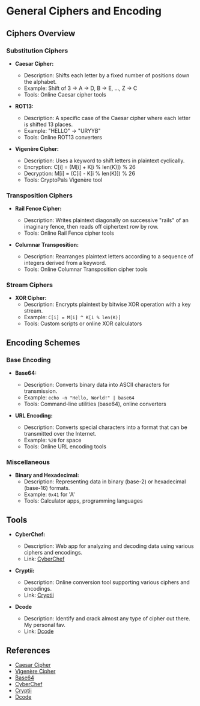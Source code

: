 # General Ciphers and Encoding

## Ciphers Overview

### Substitution Ciphers
- **Caesar Cipher:**
  - Description: Shifts each letter by a fixed number of positions down the alphabet.
  - Example: Shift of 3 → A -> D, B -> E, ..., Z -> C
  - Tools: Online Caesar cipher tools

- **ROT13:**
  - Description: A specific case of the Caesar cipher where each letter is shifted 13 places.
  - Example: "HELLO" -> "URYYB"
  - Tools: Online ROT13 converters

- **Vigenère Cipher:**
  - Description: Uses a keyword to shift letters in plaintext cyclically.
  - Encryption: C[i] = (M[i] + K[i % len(K)]) % 26
  - Decryption: M[i] = (C[i] - K[i % len(K)]) % 26
  - Tools: CryptoPals Vigenère tool

### Transposition Ciphers
- **Rail Fence Cipher:**
  - Description: Writes plaintext diagonally on successive "rails" of an imaginary fence, then reads off ciphertext row by row.
  - Tools: Online Rail Fence cipher tools

- **Columnar Transposition:**
  - Description: Rearranges plaintext letters according to a sequence of integers derived from a keyword.
  - Tools: Online Columnar Transposition cipher tools

### Stream Ciphers
- **XOR Cipher:**
  - Description: Encrypts plaintext by bitwise XOR operation with a key stream.
  - Example: `C[i] = M[i] ^ K[i % len(K)]`
  - Tools: Custom scripts or online XOR calculators

## Encoding Schemes

### Base Encoding
- **Base64:**
  - Description: Converts binary data into ASCII characters for transmission.
  - Example: `echo -n "Hello, World!" | base64`
  - Tools: Command-line utilities (base64), online converters

- **URL Encoding:**
  - Description: Converts special characters into a format that can be transmitted over the Internet.
  - Example: `%20` for space
  - Tools: Online URL encoding tools

### Miscellaneous
- **Binary and Hexadecimal:**
  - Description: Representing data in binary (base-2) or hexadecimal (base-16) formats.
  - Example: `0x41` for 'A'
  - Tools: Calculator apps, programming languages

## Tools
- **CyberChef:**
  - Description: Web app for analyzing and decoding data using various ciphers and encodings.
  - Link: [CyberChef](https://gchq.github.io/CyberChef/)

- **Cryptii:**
  - Description: Online conversion tool supporting various ciphers and encodings.
  - Link: [Cryptii](https://cryptii.com/)
 
- **Dcode**
  - Description: Identify and crack almost any type of cipher out there. My personal fav.
  - Link: [Dcode](https://www.dcode.fr/en)

## References
- [Caesar Cipher](https://en.wikipedia.org/wiki/Caesar_cipher)
- [Vigenère Cipher](https://en.wikipedia.org/wiki/Vigenère_cipher)
- [Base64](https://en.wikipedia.org/wiki/Base64)
- [CyberChef](https://gchq.github.io/CyberChef/)
- [Cryptii](https://cryptii.com/)
- [Dcode](https://www.dcode.fr/en)


